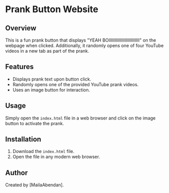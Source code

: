 # Prank Button Website

## Overview
This is a fun prank button that displays "YEAH BOIIIIIIIIIIIIIIIIIIIIIIIIII" on the webpage when clicked. Additionally, it randomly opens one of four YouTube videos in a new tab as part of the prank.

## Features
- Displays prank text upon button click.
- Randomly opens one of the provided YouTube prank videos.
- Uses an image button for interaction.

## Usage
Simply open the `index.html` file in a web browser and click on the image button to activate the prank.

## Installation
1. Download the `index.html` file.
2. Open the file in any modern web browser.

## Author
Created by [MailaAbendan].

